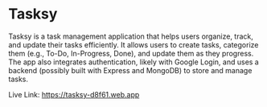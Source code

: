 # Tasksy

Tasksy is a task management application that helps users organize, track, and update their tasks efficiently. It allows users to create tasks, categorize them (e.g., To-Do, In-Progress, Done), and update them as they progress. The app also integrates authentication, likely with Google Login, and uses a backend (possibly built with Express and MongoDB) to store and manage tasks.

Live Link: https://tasksy-d8f61.web.app
